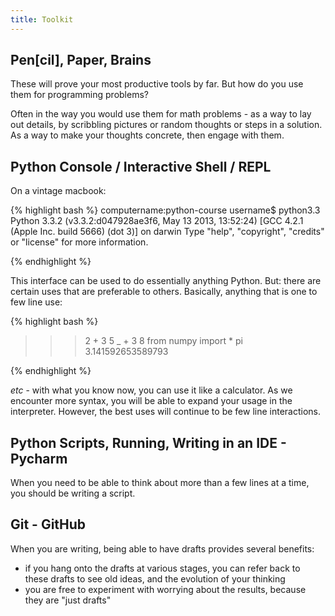 ```yaml
---
title: Toolkit
---
```


## Pen[cil], Paper, Brains

These will prove your most productive tools by far.  But how do you use them for
programming problems?

Often in the way you would use them for math problems - as a way to lay out
details, by scribbling pictures or random thoughts or steps in a solution.  As
a way to make your thoughts concrete, then engage with them.

## Python Console / Interactive Shell / REPL

On a vintage macbook:

{% highlight bash %}
computername:python-course username$ python3.3
Python 3.3.2 (v3.3.2:d047928ae3f6, May 13 2013, 13:52:24)
[GCC 4.2.1 (Apple Inc. build 5666) (dot 3)] on darwin
Type "help", "copyright", "credits" or "license" for more information.
>>>
{% endhighlight %}

This interface can be used to do essentially anything Python.  But: there are
certain uses that are preferable to others.  Basically, anything that is one to
few line use:

{% highlight bash %}
>>> 2 + 3
5
>>> _ + 3
8
>>> from numpy import *
>>> pi
3.141592653589793
>>>
{% endhighlight %}

*etc* - with what you know now, you can use it like a calculator.  As we encounter
more syntax, you will be able to expand your usage in the interpreter.  However,
the best uses will continue to be few line interactions.

## Python Scripts, Running, Writing in an IDE - Pycharm

When you need to be able to think about more than a few lines at a time, you
should be writing a script.

## Git - GitHub

When you are writing, being able to have drafts provides several benefits:

 - if you hang onto the drafts at various stages, you can refer back to these
 drafts to see old ideas, and the evolution of your thinking
 - you are free to experiment with worrying about the results, because they are
 \"just drafts\"
